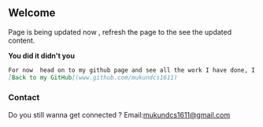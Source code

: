 ## Welcome 


Page is being updated now , refresh the page to the see the updated content.

**You did it didn't you** 

```markdown
For now  head on to my github page and see all the work I have done, I have the best readme files which will definitely not help you in any way .
[Back to my GitHub](www.github.com/mukundcs1611)
```


### Contact

Do you still wanna get connected ?
Email:mukundcs1611@gmail.com


